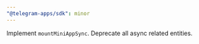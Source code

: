 ```yaml
---
"@telegram-apps/sdk": minor
---
```


Implement `mountMiniAppSync`. Deprecate all async related entities.
